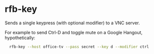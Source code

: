 rfb-key
=======

Sends a single keypress (with optional modifier) to a VNC server.

For example to send Ctrl-D and toggle mute on a Google Hangout, hypothetically:
```bash
  rfb-key --host office-tv --pass secret --key d --modifier ctrl
```
